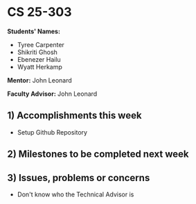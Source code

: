 # CS 25-303

**Students' Names:**
- Tyree Carpenter
- Shikriti Ghosh
- Ebenezer Hailu
- Wyatt Herkamp

**Mentor:**
John Leonard

**Faculty Advisor:**
John Leonard

## 1) Accomplishments this week ##
   - Setup Github Repository

## 2) Milestones to be completed next week ##

## 3) Issues, problems or concerns ##
   - Don't know who the Technical Advisor is



